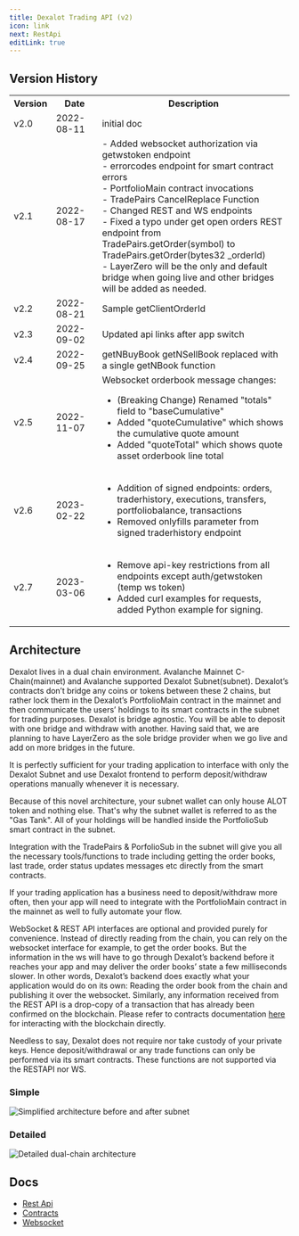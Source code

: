 ```yaml
---
title: Dexalot Trading API (v2)
icon: link
next: RestApi
editLink: true
---
```


## Version History

<table>
<colgroup>
<col style="width: 9%" />
<col style="width: 17%" />
<col style="width: 73%" />
</colgroup>
<tr>
<th><strong>Version</strong></th>
<th><strong>Date</strong></th>
<th><strong>Description</strong></th>
</tr>
<tr>
<td>v2.0</td>
<td>2022-08-11</td>
<td>initial doc</td>
</tr>
<tr>
<td>v2.1</td>
<td>2022-08-17</td>
<td>- Added websocket authorization via getwstoken endpoint<br />
- errorcodes endpoint for smart contract errors<br />
- PortfolioMain contract invocations<br />
- TradePairs CancelReplace Function<br />
- Changed REST and WS endpoints<br />
- Fixed a typo under get open orders REST endpoint from
TradePairs.getOrder(symbol) to TradePairs.getOrder(bytes32 _orderId)<br />
- LayerZero will be the only and default bridge when going live and
other bridges will be added as needed.<br />
</td>
</tr>
<tr>
<td>v2.2</td>
<td>2022-08-21</td>
<td>Sample getClientOrderId</td>
</tr>
<tr>
<td>v2.3</td>
<td>2022-09-02</td>
<td>Updated api links after app switch</td>
</tr>
<tr>
<td>v2.4</td>
<td>2022-09-25</td>
<td>getNBuyBook getNSellBook replaced with a single getNBook
function</td>
</tr>
<tr>
<td>v2.5</td>
<td>2022-11-07</td>
<td>Websocket orderbook message changes:
    <ul>
        <li>(Breaking Change) Renamed "totals" field to "baseCumulative"</li>
        <li>Added "quoteCumulative" which shows the cumulative quote amount</li>
        <li>Added "quoteTotal" which shows quote asset orderbook line total</li>
    </ul>
</td>
</tr>
<tr>
<td>v2.6</td>
<td>2023-02-22</td>
<td>
    <ul>
        <li>Addition of signed endpoints: orders, traderhistory, executions, transfers, portfoliobalance, transactions</li>
        <li>Removed onlyfills parameter from signed traderhistory endpoint</li>
    </ul>
</td>
</tr>
<tr>
<td>v2.7</td>
<td>2023-03-06</td>
<td>
    <ul>
        <li>Remove api-key restrictions from all endpoints except auth/getwstoken (temp ws token)</li>
        <li>Added curl examples for requests, added Python example for signing.</li>
    </ul>
</td>
</tr>
</table>

## Architecture

Dexalot lives in a dual chain environment. Avalanche Mainnet
C-Chain(mainnet) and Avalanche supported Dexalot Subnet(subnet).
Dexalot’s contracts don’t bridge any coins or tokens between these 2
chains, but rather lock them in the Dexalot’s PortfolioMain contract in
the mainnet and then communicate the users’ holdings to its smart
contracts in the subnet for trading purposes. Dexalot is bridge
agnostic. You will be able to deposit with one bridge and withdraw with
another. Having said that, we are planning to have LayerZero as the sole
bridge provider when we go live and add on more bridges in the future.

It is perfectly sufficient for your trading application to interface
with only the Dexalot Subnet and use Dexalot frontend to perform
deposit/withdraw operations manually whenever it is necessary.

Because of this novel architecture, your subnet wallet can only house
ALOT token and nothing else. That's why the subnet wallet is referred to
as the "Gas Tank". All of your holdings will be handled inside the
PortfolioSub smart contract in the subnet.

Integration with the TradePairs & PorfolioSub in the subnet will give
you all the necessary tools/functions to trade including getting the
order books, last trade, order status updates messages etc directly from
the smart contracts.

If your trading application has a business need to deposit/withdraw more
often, then your app will need to integrate with the PortfolioMain
contract in the mainnet as well to fully automate your flow.

WebSocket & REST API interfaces are optional and provided purely for
convenience. Instead of directly reading from the chain, you can rely on
the websocket interface for example, to get the order books. But the
information in the ws will have to go through Dexalot’s backend before
it reaches your app and may deliver the order books’ state a few
milliseconds slower. In other words, Dexalot’s backend does exactly what
your application would do on its own: Reading the order book from the
chain and publishing it over the websocket. Similarly, any information
received from the REST API is a drop-copy of a transaction that has
already been confirmed on the blockchain.  Please refer to contracts
documentation [here](/contracts) for interacting with the blockchain
directly.

Needless to say, Dexalot does not require nor take custody of your
private keys. Hence deposit/withdrawal or any trade functions can only
be performed via its smart contracts. These functions are not supported
via the RESTAPI nor WS.

### Simple

![Simplified architecture before and after subnet](/images/api/simple.png)

###  Detailed

![Detailed dual-chain architecture](/images/api/detailed_dark1.png)

## Docs

* [Rest Api](/apiv2/RestApi.md)
* [Contracts](/apiv2/Contracts.md)
* [Websocket](/apiv2/Websocket.md)
